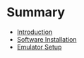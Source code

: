 # Summary

* [Introduction](README.md)
* [Software Installation](chapter1.md)
* [Emulator Setup](emulator_setup.md)

